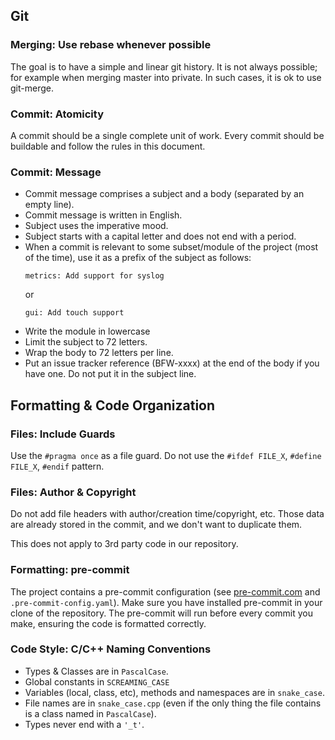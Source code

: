 ## Git

### Merging: Use rebase whenever possible

The goal is to have a simple and linear git history.
It is not always possible; for example when merging master into private.
In such cases, it is ok to use git-merge.

### Commit: Atomicity

A commit should be a single complete unit of work.
Every commit should be buildable and follow the rules in this document.

### Commit: Message

- Commit message comprises a subject and a body (separated by an empty line).
- Commit message is written in English.
- Subject uses the imperative mood.
- Subject starts with a capital letter and does not end with a period.
- When a commit is relevant to some subset/module of the project (most of the time), use it as a prefix of the subject as follows:
  ```
  metrics: Add support for syslog
  ```
  or
  ```
  gui: Add touch support
  ```
- Write the module in lowercase
- Limit the subject to 72 letters.
- Wrap the body to 72 letters per line.
- Put an issue tracker reference (BFW-xxxx) at the end of the body if you have one. Do not put it in the subject line.

## Formatting & Code Organization

### Files: Include Guards
Use the `#pragma once` as a file guard.
Do not use the `#ifdef FILE_X`, `#define FILE_X`, `#endif` pattern.

### Files: Author & Copyright

Do not add file headers with author/creation time/copyright, etc.
Those data are already stored in the commit, and we don't want to duplicate them.

This does not apply to 3rd party code in our repository.

### Formatting: pre-commit

The project contains a pre-commit configuration (see [pre-commit.com](https://pre-commit.com) and `.pre-commit-config.yaml`).
Make sure you have installed pre-commit in your clone of the repository.
The pre-commit will run before every commit you make, ensuring the code is formatted correctly.

### Code Style: C/C++ Naming Conventions

- Types & Classes are in `PascalCase`.
- Global constants in `SCREAMING_CASE`
- Variables (local, class, etc), methods and namespaces are in `snake_case`.
- File names are in `snake_case.cpp` (even if the only thing the file contains is a class named in `PascalCase`).
- Types never end with a `'_t'`.

